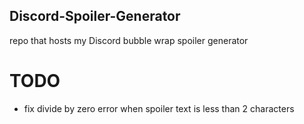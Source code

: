 ## Discord-Spoiler-Generator
repo that hosts my Discord bubble wrap spoiler generator


# TODO
* fix divide by zero error when spoiler text is less than 2 characters
